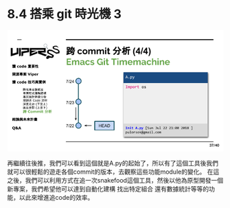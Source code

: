 # 8.4 搭乘 git 時光機 3

![](../.gitbook/assets/coscup-versionpython-kai-yuan-ruan-ti-kao-gu-36.png)

再繼續往後推，我們可以看到這個就是A.py的起始了，所以有了這個工具後我們就可以很輕鬆的遊走各個commit的版本，去觀察這些功能module的變化。
在這之後，我們可以利用方式在追一次snakefood這個工具，然後以他為原型開發一個新專案，我們希望他可以達到自動化建構 找出特定組合 還有數據統計等等的功能，以此來增進追code的效率。
